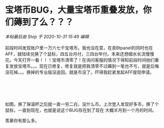 # 宝塔币BUG，大量宝塔币重叠发放，你们薅到了么？？？


<i class="pstatus"> 本帖最后由 Stop 于 2020-10-31 15:49 编辑 </i><br />
<br />
前段时间发现账户里一万六七千宝塔币。我也没在意，在卖Btpanel的同时也在AFF，就陆续兑换了个鼠标，四五台月付，三四台年付。本来还想细水长流慢慢花。今天打开一看！！！宝塔币清零了！在询问客服的情况下得知前段时间他们重复发放宝塔币。。。现在已修复，修复就是把我清零<img src="static/image/smiley/default/lol.gif" smilieid="12" border="0" alt="" />不过薅到一笔也不亏，就是后悔没花掉。。。换掉的专业版没追回。就是币没了。吓得我赶紧发起AFF提现申请。<br />
<br />
<br />
<br />
<br />
<img id="aimg_SP9em" onclick="zoom(this, this.src, 0, 0, 0)" class="zoom" src="https://s1.ax1x.com/2020/10/31/BUzPeA.md.png" onmouseover="img_onmouseoverfunc(this)" onload="thumbImg(this)" border="0" alt="" /><br />
<br />
如图，换了保温杯之后就一直一穷二白，没什么币。上次登入发现好多币，换了个鼠标，一直到现在，也就是说这个BUG存在到了现在<img src="static/image/smiley/default/lol.gif" smilieid="12" border="0" alt="" /> 大概半月到一个月的时间。<br />


羡慕你有那么多。
